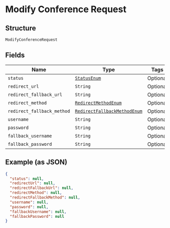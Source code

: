 
# Modify Conference Request

## Structure

`ModifyConferenceRequest`

## Fields

| Name | Type | Tags | Description |
|  --- | --- | --- | --- |
| `status` | [`StatusEnum`](/doc/Voice/models/status-enum.md) | Optional | - |
| `redirect_url` | `String` | Optional | - |
| `redirect_fallback_url` | `String` | Optional | - |
| `redirect_method` | [`RedirectMethodEnum`](/doc/Voice/models/redirect-method-enum.md) | Optional | - |
| `redirect_fallback_method` | [`RedirectFallbackMethodEnum`](/doc/Voice/models/redirect-fallback-method-enum.md) | Optional | - |
| `username` | `String` | Optional | - |
| `password` | `String` | Optional | - |
| `fallback_username` | `String` | Optional | - |
| `fallback_password` | `String` | Optional | - |

## Example (as JSON)

```json
{
  "status": null,
  "redirectUrl": null,
  "redirectFallbackUrl": null,
  "redirectMethod": null,
  "redirectFallbackMethod": null,
  "username": null,
  "password": null,
  "fallbackUsername": null,
  "fallbackPassword": null
}
```

